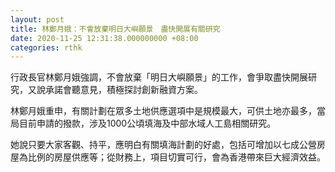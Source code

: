 ```yaml
---
layout: post
title: 林鄭月娥：不會放棄明日大嶼願景　盡快開展有關研究
date: 2020-11-25 12:31:38.000000000 +08:00
categories: rthk
---
```


行政長官林鄭月娥強調，不會放棄「明日大嶼願景」的工作，會爭取盡快開展研究，又說承諾會聽意見，積極探討創新融資方案。

林鄭月娥重申，有關計劃在眾多土地供應選項中是規模最大，可供土地亦最多，當局目前申請的撥款，涉及1000公頃填海及中部水域人工島相關研究。

她說只要大家客觀、持平，應明白有關填海計劃的好處，包括可增加以七成公營房屋為比例的房屋供應等；從財務上，項目切實可行，會為香港帶來巨大經濟效益。
